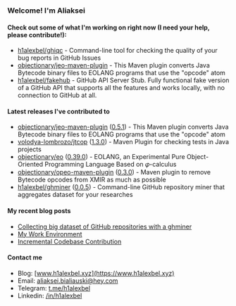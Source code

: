 ### Welcome! I'm Aliaksei

#### Check out some of what I'm working on right now (I need your help, please contribute!):

- [h1alexbel/ghiqc](https://github.com/h1alexbel/ghiqc) - Command-line tool for checking the quality of your bug reports in GitHub Issues
- [objectionary/jeo-maven-plugin](https://github.com/objectionary/jeo-maven-plugin) - This Maven plugin converts Java Bytecode binary files to EOLANG programs that use the &#34;opcode&#34; atom
- [h1alexbel/fakehub](https://github.com/h1alexbel/fakehub) - GitHub API Server Stub. Fully functional fake version of a GitHub API that supports all the features and works locally, with no connection to GitHub at all.

#### Latest releases I've contributed to

- [objectionary/jeo-maven-plugin](https://github.com/objectionary/jeo-maven-plugin) ([0.5.1](https://github.com/objectionary/jeo-maven-plugin/releases/tag/0.5.1)) - This Maven plugin converts Java Bytecode binary files to EOLANG programs that use the &#34;opcode&#34; atom
- [volodya-lombrozo/jtcop](https://github.com/volodya-lombrozo/jtcop) ([1.3.0](https://github.com/volodya-lombrozo/jtcop/releases/tag/1.3.0)) - Maven Plugin for checking tests in Java projects
- [objectionary/eo](https://github.com/objectionary/eo) ([0.39.0](https://github.com/objectionary/eo/releases/tag/0.39.0)) - EOLANG, an Experimental Pure Object-Oriented Programming Language Based on 𝜑-calculus
- [objectionary/opeo-maven-plugin](https://github.com/objectionary/opeo-maven-plugin) ([0.3.0](https://github.com/objectionary/opeo-maven-plugin/releases/tag/0.3.0)) - Maven plugin to remove Bytecode opcodes from XMIR as much as possible
- [h1alexbel/ghminer](https://github.com/h1alexbel/ghminer) ([0.0.5](https://github.com/h1alexbel/ghminer/releases/tag/0.0.5)) - Command-line GitHub repository miner that aggregates dataset for your researches

#### My recent blog posts

- [Collecting big dataset of GitHub repositories with a ghminer](https://www.h1alexbel.xyz/2024/05/24/ghminer.html)
- [My Work Environment](https://www.h1alexbel.xyz/2024/03/17/my-work-environment.html)
- [Incremental Codebase Contribution](https://www.h1alexbel.xyz/2024/01/05/incremental-contribution.html)

#### Contact me

- Blog: [www.h1alexbel.xyz](https://www.h1alexbel.xyz)
- Email: [aliaksei.bialiauski@hey.com](mailto:aliaksei.bialiauski@hey.com)
- Telegram: [t.me/h1alexbel](https://t.me/h1alexbel)
- Linkedin: [/in/h1alexbel](https://www.linkedin.com/in/h1alexbel)
